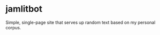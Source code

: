 jamlitbot
=========

Simple, single-page site that serves up random text based on my personal corpus.